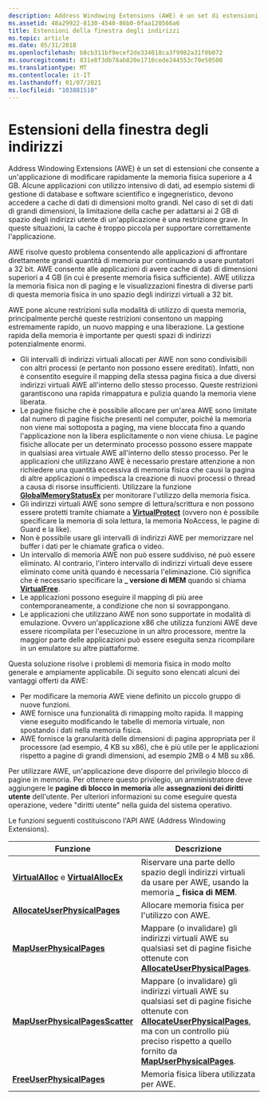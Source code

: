 ```yaml
---
description: Address Windowing Extensions (AWE) è un set di estensioni che consente a un'applicazione di modificare rapidamente la memoria fisica superiore a 4 GB.
ms.assetid: 48a29922-8130-4540-86b0-0faa120566a6
title: Estensioni della finestra degli indirizzi
ms.topic: article
ms.date: 05/31/2018
ms.openlocfilehash: b8cb311bf9ecef2de334018ca3f9982a31f0b072
ms.sourcegitcommit: 831e8f3db78ab820e1710cede244553c70e50500
ms.translationtype: MT
ms.contentlocale: it-IT
ms.lasthandoff: 01/07/2021
ms.locfileid: "103881510"
---
```

# <a name="address-windowing-extensions"></a>Estensioni della finestra degli indirizzi

Address Windowing Extensions (AWE) è un set di estensioni che consente a un'applicazione di modificare rapidamente la memoria fisica superiore a 4 GB. Alcune applicazioni con utilizzo intensivo di dati, ad esempio sistemi di gestione di database e software scientifico e ingegneristico, devono accedere a cache di dati di dimensioni molto grandi. Nel caso di set di dati di grandi dimensioni, la limitazione della cache per adattarsi ai 2 GB di spazio degli indirizzi utente di un'applicazione è una restrizione grave. In queste situazioni, la cache è troppo piccola per supportare correttamente l'applicazione.

AWE risolve questo problema consentendo alle applicazioni di affrontare direttamente grandi quantità di memoria pur continuando a usare puntatori a 32 bit. AWE consente alle applicazioni di avere cache di dati di dimensioni superiori a 4 GB (in cui è presente memoria fisica sufficiente). AWE utilizza la memoria fisica non di paging e le visualizzazioni finestra di diverse parti di questa memoria fisica in uno spazio degli indirizzi virtuali a 32 bit.

AWE pone alcune restrizioni sulla modalità di utilizzo di questa memoria, principalmente perché queste restrizioni consentono un mapping estremamente rapido, un nuovo mapping e una liberazione. La gestione rapida della memoria è importante per questi spazi di indirizzi potenzialmente enormi.

-   Gli intervalli di indirizzi virtuali allocati per AWE non sono condivisibili con altri processi (e pertanto non possono essere ereditati). Infatti, non è consentito eseguire il mapping della stessa pagina fisica a due diversi indirizzi virtuali AWE all'interno dello stesso processo. Queste restrizioni garantiscono una rapida rimappatura e pulizia quando la memoria viene liberata.
-   Le pagine fisiche che è possibile allocare per un'area AWE sono limitate dal numero di pagine fisiche presenti nel computer, poiché la memoria non viene mai sottoposta a paging, ma viene bloccata fino a quando l'applicazione non la libera esplicitamente o non viene chiusa. Le pagine fisiche allocate per un determinato processo possono essere mappate in qualsiasi area virtuale AWE all'interno dello stesso processo. Per le applicazioni che utilizzano AWE è necessario prestare attenzione a non richiedere una quantità eccessiva di memoria fisica che causi la pagina di altre applicazioni o impedisca la creazione di nuovi processi o thread a causa di risorse insufficienti. Utilizzare la funzione [**GlobalMemoryStatusEx**](/windows/win32/api/sysinfoapi/nf-sysinfoapi-globalmemorystatusex) per monitorare l'utilizzo della memoria fisica.
-   Gli indirizzi virtuali AWE sono sempre di lettura/scrittura e non possono essere protetti tramite chiamate a [**VirtualProtect**](/windows/win32/api/memoryapi/nf-memoryapi-virtualprotect) (ovvero non è possibile specificare la memoria di sola lettura, la memoria NoAccess, le pagine di Guard e la like).
-   Non è possibile usare gli intervalli di indirizzi AWE per memorizzare nel buffer i dati per le chiamate grafica o video.
-   Un intervallo di memoria AWE non può essere suddiviso, né può essere eliminato. Al contrario, l'intero intervallo di indirizzi virtuali deve essere eliminato come unità quando è necessaria l'eliminazione. Ciò significa che è necessario specificare la **\_ versione di MEM** quando si chiama [**VirtualFree**](/windows/win32/api/memoryapi/nf-memoryapi-virtualfree).
-   Le applicazioni possono eseguire il mapping di più aree contemporaneamente, a condizione che non si sovrappongano.
-   Le applicazioni che utilizzano AWE non sono supportate in modalità di emulazione. Ovvero un'applicazione x86 che utilizza funzioni AWE deve essere ricompilata per l'esecuzione in un altro processore, mentre la maggior parte delle applicazioni può essere eseguita senza ricompilare in un emulatore su altre piattaforme.

Questa soluzione risolve i problemi di memoria fisica in modo molto generale e ampiamente applicabile. Di seguito sono elencati alcuni dei vantaggi offerti da AWE:

-   Per modificare la memoria AWE viene definito un piccolo gruppo di nuove funzioni.
-   AWE fornisce una funzionalità di rimapping molto rapida. Il mapping viene eseguito modificando le tabelle di memoria virtuale, non spostando i dati nella memoria fisica.
-   AWE fornisce la granularità delle dimensioni di pagina appropriata per il processore (ad esempio, 4 KB su x86), che è più utile per le applicazioni rispetto a pagine di grandi dimensioni, ad esempio 2MB o 4 MB su x86.

Per utilizzare AWE, un'applicazione deve disporre del privilegio blocco di pagine in memoria. Per ottenere questo privilegio, un amministratore deve aggiungere le **pagine di blocco in memoria** alle **assegnazioni dei diritti utente** dell'utente. Per ulteriori informazioni su come eseguire questa operazione, vedere "diritti utente" nella guida del sistema operativo.

Le funzioni seguenti costituiscono l'API AWE (Address Windowing Extensions).



| Funzione                                                                          | Descrizione                                                                                                                                                                                                                                               |
|-----------------------------------------------------------------------------------|-----------------------------------------------------------------------------------------------------------------------------------------------------------------------------------------------------------------------------------------------------------|
| [**VirtualAlloc**](/windows/win32/api/memoryapi/nf-memoryapi-virtualalloc) e [ **VirtualAllocEx**](/windows/win32/api/memoryapi/nf-memoryapi-virtualallocex) | Riservare una parte dello spazio degli indirizzi virtuali da usare per AWE, usando la memoria **\_ fisica di MEM**.                                                                                                                                                                       |
| [**AllocateUserPhysicalPages**](/windows/win32/api/memoryapi/nf-memoryapi-allocateuserphysicalpages)                    | Allocare memoria fisica per l'utilizzo con AWE.                                                                                                                                                                                                                |
| [**MapUserPhysicalPages**](/windows/win32/api/memoryapi/nf-memoryapi-mapuserphysicalpages)                              | Mappare (o invalidare) gli indirizzi virtuali AWE su qualsiasi set di pagine fisiche ottenute con [**AllocateUserPhysicalPages**](/windows/win32/api/memoryapi/nf-memoryapi-allocateuserphysicalpages).                                                                                                    |
| [**MapUserPhysicalPagesScatter**](/windows/desktop/api/WinBase/nf-winbase-mapuserphysicalpagesscatter)                | Mappare (o invalidare) gli indirizzi virtuali AWE su qualsiasi set di pagine fisiche ottenute con [**AllocateUserPhysicalPages**](/windows/win32/api/memoryapi/nf-memoryapi-allocateuserphysicalpages), ma con un controllo più preciso rispetto a quello fornito da [**MapUserPhysicalPages**](/windows/win32/api/memoryapi/nf-memoryapi-mapuserphysicalpages). |
| [**FreeUserPhysicalPages**](/windows/win32/api/memoryapi/nf-memoryapi-freeuserphysicalpages)                            | Memoria fisica libera utilizzata per AWE.                                                                                                                                                                                                               |



 

 

 
